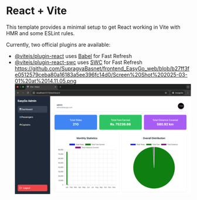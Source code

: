 # React + Vite

This template provides a minimal setup to get React working in Vite with HMR and some ESLint rules.

Currently, two official plugins are available:

- [@vitejs/plugin-react](https://github.com/vitejs/vite-plugin-react/blob/main/packages/plugin-react/README.md) uses [Babel](https://babeljs.io/) for Fast Refresh
- [@vitejs/plugin-react-swc](https://github.com/vitejs/vite-plugin-react-swc) uses [SWC](https://swc.rs/) for Fast Refresh
https://github.com/SupragyaBasnet/frontend_EasyGo_web/blob/b27ff3fe0512579ceba80a16183a5ee396fc14d0/Screen%20Shot%202025-03-01%20at%2014.11.05.png
![image alt](https://github.com/SupragyaBasnet/frontend_EasyGo_web/blob/b27ff3fe0512579ceba80a16183a5ee396fc14d0/Screen%20Shot%202025-03-01%20at%2014.11.05.png)

